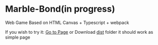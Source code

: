 # Marble-Bond(in progress)
Web Game Based on HTML Canvas + Typescript + webpack

If you wish to try it: [Go to Page](https://dam1ran.github.io/preface/index.html) or Download [dist](https://github.com/Dam1ran/Marble-Bond/tree/master/dist) folder it should work as simple page

